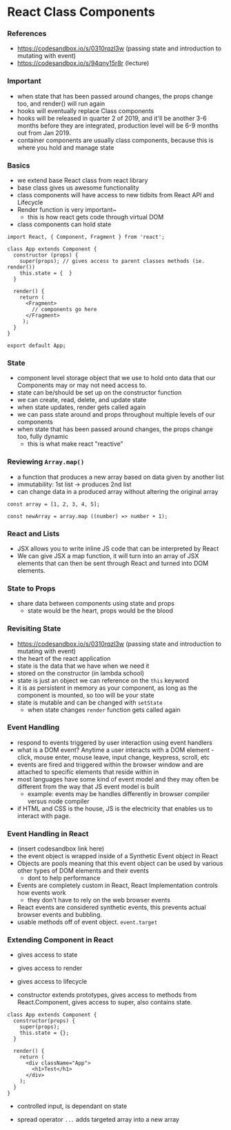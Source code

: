 # React Class Components

### References

- https://codesandbox.io/s/0310rqzl3w (passing state and introduction to mutating with event)
- https://codesandbox.io/s/94qny15r8r (lecture)

### Important

- when state that has been passed around changes, the props change too, and render() will run again
- hooks will eventually replace Class components
- hooks will be released in quarter 2 of 2019, and it'll be another 3-6 months before they are integrated, production level will be 6-9 months out from Jan 2019.
- container components are usually class components, because this is where you hold and manage state

### Basics

- we extend base React class from react library
- base class gives us awesome functionality
- class components will have access to new tidbits from React API and Lifecycle
- Render function is very important~
  - this is how react gets code through virtual DOM
- class components can hold state

```
import React, { Component, Fragment } from 'react';

class App extends Component {
  constructor (props) {
    super(props); // gives access to parent classes methods (ie. render())
    this.state = {  }
  }

  render() {
    return (
      <Fragment>
        // components go here
      </Fragment>
     );
  }
}

export default App;
```

### State

- component level storage object that we use to hold onto data that our Components may or may not need access to.
- state can be/should be set up on the constructor function
- we can create, read, delete, and update state
- when state updates, render gets called again
- we can pass state around and props throughout multiple levels of our components
- when state that has been passed around changes, the props change too, fully dynamic
  - this is what make react "reactive"

### Reviewing `Array.map()`

- a function that produces a new array based on data given by another list
- immutability: 1st list -> produces 2nd list
- can change data in a produced array without altering the original array

```
const array = [1, 2, 3, 4, 5];

const newArray = array.map ((number) => number + 1);
```

### React and Lists

- JSX allows you to write inline JS code that can be interpreted by React
- We can give JSX a map function, it will turn into an array of JSX elements that can then be sent through React and turned into DOM elements.

### State to Props

- share data between components using state and props
  - state would be the heart, props would be the blood

### Revisiting State

- https://codesandbox.io/s/0310rqzl3w (passing state and introduction to mutating with event)
- the heart of the react application
- state is the data that we have when we need it
- stored on the constructor (in lambda school)
- state is just an object we can reference on the `this` keyword
- it is as persistent in memory as your component, as long as the component is mounted, so too will be your state
- state is mutable and can be changed with `setState`
  - when state changes `render` function gets called again

### Event Handling

- respond to events triggered by user interaction using event handlers
- what is a DOM event? Anytime a user interacts with a DOM element - click, mouse enter, mouse leave, input change, keypress, scroll, etc
- events are fired and triggered within the browser window and are attached to specific elements that reside within in
- most languages have some kind of event model and they may often be different from the way that JS event model is built
  - example: events may be handles differently in browser compiler versus node compiler
- if HTML and CSS is the house, JS is the electricity that enables us to interact with page.

### Event Handling in React

- (insert codesandbox link here)
- the event object is wrapped inside of a Synthetic Event object in React
- Objects are pools meaning that this event object can be used by various other types of DOM elements and their events
  - dont to help performance
- Events are completely custom in React, React Implementation controls how events work
  - they don't have to rely on the web browser events
- React events are considered synthetic events, this prevents actual browser events and bubbling.
- usable methods off of event object. `event.target`

### Extending Component in React

- gives access to state
- gives access to render
- gives access to lifecycle

- constructor extends prototypes, gives access to methods from React.Component, gives access to super, also contains state.

```
class App extends Component {
  constructor(props) {
    super(props);
    this.state = {};
  }

  render() {
    return (
      <div className="App">
        <h1>Test</h1>
      </div>
    );
  }
}
```

- controlled input, is dependant on state

- spread operator `...` adds targeted array into a new array
